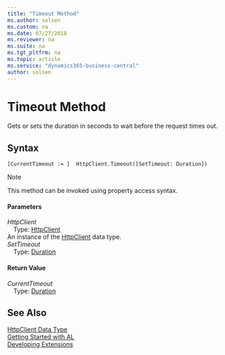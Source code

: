 ```yaml
---
title: "Timeout Method"
ms.author: solsen
ms.custom: na
ms.date: 07/27/2018
ms.reviewer: na
ms.suite: na
ms.tgt_pltfrm: na
ms.topic: article
ms.service: "dynamics365-business-central"
author: solsen
---
```

[//]: # (START>DO_NOT_EDIT)
[//]: # (IMPORTANT:Do not edit any of the content between here and the END>DO_NOT_EDIT.)
[//]: # (Any modifications should be made in the .resx files in the ModernDev repo.)
# Timeout Method
Gets or sets the duration in seconds to wait before the request times out.

## Syntax
```
[CurrentTimeout := ]  HttpClient.Timeout([SetTimeout: Duration])
```
> [!NOTE]  
> This method can be invoked using property access syntax.  
#### Parameters
*HttpClient*  
&emsp;Type: [HttpClient](httpclient-data-type.md)  
An instance of the [HttpClient](httpclient-data-type.md) data type.  
*SetTimeout*  
&emsp;Type: [Duration](duration-data-type.md)  
  


#### Return Value
*CurrentTimeout*  
&emsp;Type: [Duration](duration-data-type.md)  
  


[//]: # (IMPORTANT: END>DO_NOT_EDIT)
## See Also
[HttpClient Data Type](httpclient-data-type.md)  
[Getting Started with AL](../devenv-get-started.md)  
[Developing Extensions](../devenv-dev-overview.md)
